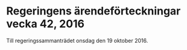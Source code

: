 # Regeringens ärendeförteckningar vecka 42, 2016

Till regeringssammanträdet onsdag den 19 oktober 2016.
